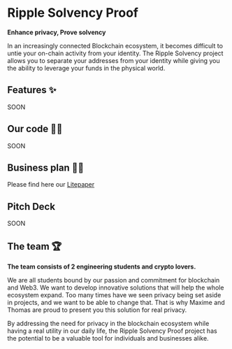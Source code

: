# **Ripple Solvency Proof**

**Enhance privacy, Prove solvency**

In an increasingly connected Blockchain ecosystem, it becomes difficult to untie your on-chain activity from your identity. The Ripple Solvency project allows you to separate your addresses from your identity while giving you the ability to leverage your funds in the physical world.

## **Features** ✨

SOON

## **Our code** 👨‍💻

SOON

## **Business plan** 👨‍💼

Please find here our [Litepaper](https://github.com/PBWS-Ripple-Solvency/.github/blob/main/litepaper.md)

## **Pitch Deck**

SOON

## **The team** 🏆

**The team consists of 2 engineering students and crypto lovers.**

We are all students bound by our passion and commitment for blockchain and Web3. We want to develop innovative solutions that will help the whole ecosystem expand. Too many times have we seen privacy being set aside in projects, and we want to be able to change that. That is why Maxime and Thomas are proud to present you this solution for real privacy.

By addressing the need for privacy in the blockchain ecosystem while having a real utility in our daily life, the Ripple Solvency Proof project has the potential to be a valuable tool for individuals and businesses alike.
